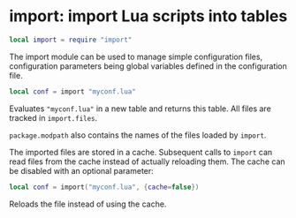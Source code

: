 # import: import Lua scripts into tables

``` lua
local import = require "import"
```

The import module can be used to manage simple configuration files,
configuration parameters being global variables defined in the
configuration file.

``` lua
local conf = import "myconf.lua"
```

Evaluates `"myconf.lua"` in a new table and returns this table. All
files are tracked in `import.files`.

`package.modpath` also contains the names of the files loaded by
`import`.

The imported files are stored in a cache. Subsequent calls to `import`
can read files from the cache instead of actually reloading them. The
cache can be disabled with an optional parameter:

``` lua
local conf = import("myconf.lua", {cache=false})
```

Reloads the file instead of using the cache.
